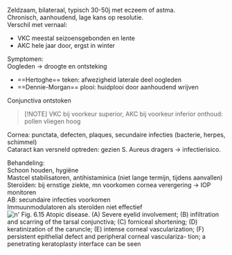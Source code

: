 Zeldzaam, bilateraal, typisch 30-50j met eczeem of astma.  
Chronisch, aanhoudend, lage kans op resolutie.  
Verschil met vernaal:
- VKC meestal seizoensgebonden en lente
- AKC hele jaar door, ergst in winter
 
Symptomen:  
Oogleden -> droogte en ontsteking
- ==Hertoghe== teken: afwezigheid laterale deel oogleden
- ==Dennie-Morgan== plooi: huidplooi door aanhoudend wrijven

Conjunctiva ontstoken  
> [!NOTE] VKC bij voorkeur superior, AKC bij voorkeur inferior
> onthoud: pollen vliegen hoog

Cornea: punctata, defecten, plaques, secundaire infecties (bacterie, herpes, schimmel)  
Cataract kan versneld optreden: gezien S. Aureus dragers -> infectierisico.
 
Behandeling:  
Schoon houden, hygiëne  
Mastcel stabilisatoren, antihistaminica (niet lange termijn, tijdens aanvallen)  
Steroïden: bij ernstige ziekte, mn voorkomen cornea verergering -> IOP monitoren  
AB: secundaire infecties voorkomen  
Immuunmodulatoren als steroïden niet effectief
 ![n' Fig. 6.15 Atopic disease. (A) Severe eyelid involvement; (B) infiltration and scarring of the tarsal conjunctiva; (C) forniceal shortening; (D) keratinization of the caruncle; (E) intense corneal vascularization; (F) persistent epithelial defect and peripheral corneal vasculariza- tion; a penetrating keratoplasty interface can be seen ](Exported%20image%2020240525075014-0.png)